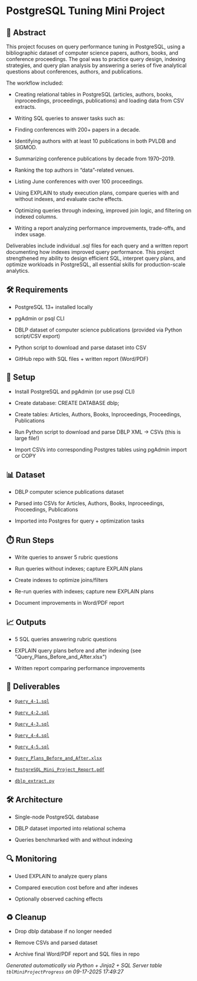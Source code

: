 # PostgreSQL Tuning Mini Project


## 📖 Abstract
This project focuses on query performance tuning in PostgreSQL, using a bibliographic dataset of computer science papers, authors, books, and conference proceedings. The goal was to practice query design, indexing strategies, and query plan analysis by answering a series of five analytical questions about conferences, authors, and publications.

The workflow included:

- Creating relational tables in PostgreSQL (articles, authors, books, inproceedings, proceedings, publications) and loading data from CSV extracts.
- Writing SQL queries to answer tasks such as:
-   Finding conferences with 200+ papers in a decade.
-   Identifying authors with at least 10 publications in both PVLDB and SIGMOD.
-   Summarizing conference publications by decade from 1970–2019.
-   Ranking the top authors in “data”-related venues.
-   Listing June conferences with over 100 proceedings.
- Using EXPLAIN to study execution plans, compare queries with and without indexes, and evaluate cache effects.
- Optimizing queries through indexing, improved join logic, and filtering on indexed columns.
- Writing a report analyzing performance improvements, trade-offs, and index usage.

Deliverables include individual .sql files for each query and a written report documenting how indexes improved query performance. This project strengthened my ability to design efficient SQL, interpret query plans, and optimize workloads in PostgreSQL, all essential skills for production-scale analytics.



## 🛠 Requirements
- PostgreSQL 13+ installed locally
- pgAdmin or psql CLI
- DBLP dataset of computer science publications (provided via Python script/CSV export)
- Python script to download and parse dataset into CSV
- GitHub repo with SQL files + written report (Word/PDF)



## 🧰 Setup
- Install PostgreSQL and pgAdmin (or use psql CLI)
- Create database: CREATE DATABASE dblp;
- Create tables: Articles, Authors, Books, Inproceedings, Proceedings, Publications
- Run Python script to download and parse DBLP XML → CSVs (this is large file!)
- Import CSVs into corresponding Postgres tables using pgAdmin import or COPY



## 📊 Dataset
- DBLP computer science publications dataset
- Parsed into CSVs for Articles, Authors, Books, Inproceedings, Proceedings, Publications
- Imported into Postgres for query + optimization tasks



## ⏱️ Run Steps
- Write queries to answer 5 rubric questions
- Run queries without indexes; capture EXPLAIN plans
- Create indexes to optimize joins/filters
- Re-run queries with indexes; capture new EXPLAIN plans
- Document improvements in Word/PDF report



## 📈 Outputs
- 5 SQL queries answering rubric questions
- EXPLAIN query plans before and after indexing (see "Query_Plans_Before_and_After.xlsx")
- Written report comparing performance improvements





## 📎 Deliverables

- [`Query_4-1.sql`](./deliverables/Query_4-1.sql)

- [`Query_4-2.sql`](./deliverables/Query_4-2.sql)

- [`Query_4-3.sql`](./deliverables/Query_4-3.sql)

- [`Query_4-4.sql`](./deliverables/Query_4-4.sql)

- [`Query_4-5.sql`](./deliverables/Query_4-5.sql)

- [`Query_Plans_Before_and_After.xlsx`](./deliverables/Query_Plans_Before_and_After.xlsx)

- [`PostgreSQL_Mini_Project_Report.pdf`](./deliverables/PostgreSQL_Mini_Project_Report.pdf)

- [`dblp_extract.py`](./deliverables/dblp_extract.py)




## 🛠️ Architecture
- Single-node PostgreSQL database
- DBLP dataset imported into relational schema
- Queries benchmarked with and without indexing



## 🔍 Monitoring
- Used EXPLAIN to analyze query plans
- Compared execution cost before and after indexes
- Optionally observed caching effects



## ♻️ Cleanup
- Drop dblp database if no longer needed
- Remove CSVs and parsed dataset
- Archive final Word/PDF report and SQL files in repo


*Generated automatically via Python + Jinja2 + SQL Server table `tblMiniProjectProgress` on 09-17-2025 17:49:27*